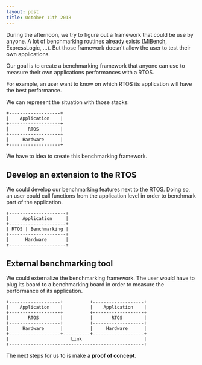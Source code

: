 ```yaml
---
layout: post
title: October 11th 2018
---
```


During the afternoon, we try to figure out a framework that could be use by anyone.
A lot of benchmarking routines already exists (MiBench, ExpressLogic, ...).
But those framework doesn't allow the user to test their own applications.

Our goal is to create a benchmarking framework that anyone can use to measure their own applications performances with a RTOS.

For example, an user want to know on which RTOS its application will have the best performance.

We can represent the situation with those stacks:

```
+-------------------+
|    Application    |
+-------------------+
|       RTOS        |
+-------------------+
|     Hardware      |
+-------------------+
```

We have to idea to create this benchmarking framework.

## Develop an extension to the RTOS

We could develop our benchmarking features next to the RTOS.
Doing so, an user could call functions from the application level in order to benchmark part of the application.

```
+---------------------+
|     Application     |
+---------------------+
| RTOS | Benchmarking |
+---------------------+
|      Hardware       |
+---------------------+
```

## External benchmarking tool

We could externalize the benchmarking framework.
The user would have to plug its board to a benchmarking board in order to measure the performance of its application.

```
+-------------------+          +-------------------+
|    Application    |          |    Application    |
+-------------------+          +-------------------+
|       RTOS        |          |       RTOS        |
+-------------------+          +-------------------+
|     Hardware      |          |     Hardware      |
+-------------------+----------+-------------------+
|                       Link                       |
+--------------------------------------------------+
```

The next steps for us to is make a **proof of concept**.
